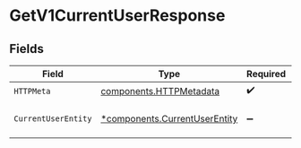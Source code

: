 # GetV1CurrentUserResponse


## Fields

| Field                                                                         | Type                                                                          | Required                                                                      | Description                                                                   |
| ----------------------------------------------------------------------------- | ----------------------------------------------------------------------------- | ----------------------------------------------------------------------------- | ----------------------------------------------------------------------------- |
| `HTTPMeta`                                                                    | [components.HTTPMetadata](../../models/components/httpmetadata.md)            | :heavy_check_mark:                                                            | N/A                                                                           |
| `CurrentUserEntity`                                                           | [*components.CurrentUserEntity](../../models/components/currentuserentity.md) | :heavy_minus_sign:                                                            | Retrieve the current user                                                     |